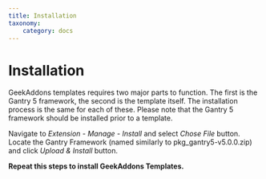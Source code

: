 ```yaml
---
title: Installation
taxonomy:
    category: docs
---
```


# Installation

GeekAddons templates requires two major parts to function. The first is the Gantry 5 framework, the second is the template itself.
The installation process is the same for each of these. Please note that the Gantry 5 framework should be installed prior to a template.

Navigate to *Extension - Manage - Install* and select *Chose File* button.
Locate the Gantry Framework (named similarly to pkg_gantry5-v5.0.0.zip) and click *Upload & Install* button.

**Repeat this steps to install GeekAddons Templates.**
